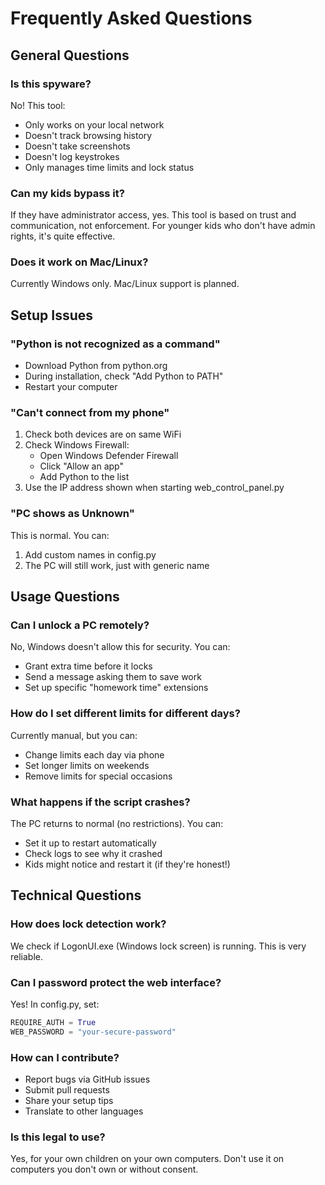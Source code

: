 # Frequently Asked Questions

## General Questions

### Is this spyware?
No! This tool:
- Only works on your local network
- Doesn't track browsing history
- Doesn't take screenshots
- Doesn't log keystrokes
- Only manages time limits and lock status

### Can my kids bypass it?
If they have administrator access, yes. This tool is based on trust and communication, not enforcement. For younger kids who don't have admin rights, it's quite effective.

### Does it work on Mac/Linux?
Currently Windows only. Mac/Linux support is planned.

## Setup Issues

### "Python is not recognized as a command"
- Download Python from python.org
- During installation, check "Add Python to PATH"
- Restart your computer

### "Can't connect from my phone"
1. Check both devices are on same WiFi
2. Check Windows Firewall:
   - Open Windows Defender Firewall
   - Click "Allow an app"
   - Add Python to the list
3. Use the IP address shown when starting web_control_panel.py

### "PC shows as Unknown"
This is normal. You can:
1. Add custom names in config.py
2. The PC will still work, just with generic name

## Usage Questions

### Can I unlock a PC remotely?
No, Windows doesn't allow this for security. You can:
- Grant extra time before it locks
- Send a message asking them to save work
- Set up specific "homework time" extensions

### How do I set different limits for different days?
Currently manual, but you can:
- Change limits each day via phone
- Set longer limits on weekends
- Remove limits for special occasions

### What happens if the script crashes?
The PC returns to normal (no restrictions). You can:
- Set it up to restart automatically
- Check logs to see why it crashed
- Kids might notice and restart it (if they're honest!)

## Technical Questions

### How does lock detection work?
We check if LogonUI.exe (Windows lock screen) is running. This is very reliable.

### Can I password protect the web interface?
Yes! In config.py, set:
```python
REQUIRE_AUTH = True
WEB_PASSWORD = "your-secure-password"
```

### How can I contribute?
- Report bugs via GitHub issues
- Submit pull requests
- Share your setup tips
- Translate to other languages

### Is this legal to use?
Yes, for your own children on your own computers. Don't use it on computers you don't own or without consent.
